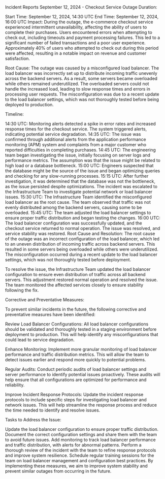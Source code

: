 Incident Reports
September 12, 2024 - Checkout Service Outage
Duration:

Start Time: September 12, 2024, 14:30 UTC
End Time: September 12, 2024, 16:00 UTC
Impact:
During the outage, the e-commerce checkout service experienced intermittent unavailability, affecting the ability of users to complete their purchases. Users encountered errors when attempting to check out, including timeouts and payment processing failures. This led to a significant number of failed transactions and a poor user experience. Approximately 40% of users who attempted to check out during this period were affected, resulting in a notable impact on revenue and customer satisfaction.

Root Cause:
The outage was caused by a misconfigured load balancer. The load balancer was incorrectly set up to distribute incoming traffic unevenly across the backend servers. As a result, some servers became overloaded while others remained underutilized. The overloaded servers could not handle the increased load, leading to slow response times and errors in processing user requests. The misconfiguration was due to a recent update to the load balancer settings, which was not thoroughly tested before being deployed to production.

Timeline:

14:30 UTC: Monitoring alerts detected a spike in error rates and increased response times for the checkout service. The system triggered alerts, indicating potential service degradation.
14:35 UTC: The issue was confirmed through additional alerts from the application performance monitoring (APM) system and complaints from a major customer who reported difficulties in completing purchases.
14:45 UTC: The engineering team began investigating the issue, initially focusing on server logs and performance metrics. The assumption was that the issue might be related to high load or a database bottleneck.
15:00 UTC: Engineers suspected that the database might be the source of the issue and began optimizing queries and checking for any slow-running processes.
15:15 UTC: After further investigation, it was determined that the database was not the bottleneck, as the issue persisted despite optimizations. The incident was escalated to the Infrastructure Team to investigate potential network or load balancer issues.
15:30 UTC: The Infrastructure Team identified the misconfigured load balancer as the root cause. The team observed that traffic was not evenly distributed among the backend servers, causing some to be overloaded.
15:45 UTC: The team adjusted the load balancer settings to ensure proper traffic distribution and began testing the changes.
16:00 UTC: The load balancer configuration was successfully updated, and the checkout service returned to normal operation. The issue was resolved, and service stability was restored.
Root Cause and Resolution:
The root cause of the outage was an incorrect configuration of the load balancer, which led to an uneven distribution of incoming traffic across backend servers. This resulted in some servers being overloaded while others were underutilized. The misconfiguration occurred during a recent update to the load balancer settings, which was not thoroughly tested before deployment.

To resolve the issue, the Infrastructure Team updated the load balancer configuration to ensure even distribution of traffic across all backend servers. This adjustment restored normal operation and resolved the issue. The team monitored the affected services closely to ensure stability following the fix.

Corrective and Preventative Measures:

To prevent similar incidents in the future, the following corrective and preventative measures have been identified:

Review Load Balancer Configurations: All load balancer configurations should be validated and thoroughly tested in a staging environment before deployment to production. This will help identify any misconfigurations that could lead to service degradation.

Enhance Monitoring: Implement more granular monitoring of load balancer performance and traffic distribution metrics. This will allow the team to detect issues earlier and respond more quickly to potential problems.

Regular Audits: Conduct periodic audits of load balancer settings and server performance to identify potential issues proactively. These audits will help ensure that all configurations are optimized for performance and reliability.

Improve Incident Response Protocols: Update the incident response protocols to include specific steps for investigating load balancer and network issues. This will help streamline the response process and reduce the time needed to identify and resolve issues.

Tasks to Address the Issue:

Update the load balancer configuration to ensure proper traffic distribution.
Document the correct configuration settings and share them with the team to avoid future issues.
Add monitoring to track load balancer performance and traffic distribution, with alerts for abnormal patterns.
Perform a thorough review of the incident with the team to refine response protocols and improve system resilience.
Schedule regular training sessions for the team on load balancer management and configuration best practices.
By implementing these measures, we aim to improve system stability and prevent similar outages from occurring in the future.
